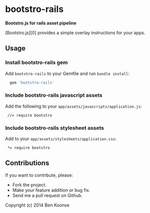 # bootstro-rails
**Bootstro.js for rails asset pipeline**

[Bootstro.js][0] provides a simple overlay instructions for your apps.

## Usage

### Install bootstro-rails gem

Add `bootstro-rails` to your Gemfile and run `bundle install`:

```Ruby
  gem 'bootstro-rails'
```

### Include bootstro-rails javascript assets

Add the following to your `app/assets/javascripts/application.js`:

     //= require bootstro

### Include bootstro-rails stylesheet assets

Add to your `app/assets/stylesheets/application.css`:

     *= require bootstro

## Contributions

If you want to contribute, please:

  * Fork the project.
  * Make your feature addition or bug fix.
  * Send me a pull request on Github.

Copyright (c) 2014 Ben Koonse

